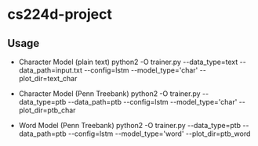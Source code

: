 # cs224d-project

## Usage

* Character Model (plain text)
    python2 -O trainer.py --data_type=text --data_path=input.txt --config=lstm --model_type='char' --plot_dir=text_char

* Character Model (Penn Treebank)
    python2 -O trainer.py --data_type=ptb --data_path=ptb --config=lstm --model_type='char' --plot_dir=ptb_char

* Word Model (Penn Treebank)
    python2 -O trainer.py --data_type=ptb --data_path=ptb --config=lstm --model_type='word' --plot_dir=ptb_word

